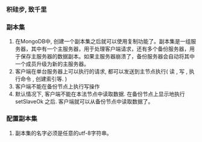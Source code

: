 ### 积硅步, 致千里

### 副本集

1. 在MongoDB中, 创建一个副本集之后就可以使用复制功能了。副本集是一组服务器，其中有一个主服务器，用于处理客户端请求，还有多个备份服务器，用于保存主服务器的数据副本。如果主服务器崩溃了，备份服务器会自动将其中一个成员升级为新的主服务器。
2. 客户端在单台服务器上可以执行的请求, 都可以发送到主节点执行( 读 , 写 , 执行命令 , 创建索引等. )
3. 客户端不能在备份节点上执行写操作
4. 默认情况下, 客户端不能在本法节点中读取数据. 在备份节点上显示地执行 setSlaveOk 之后. 客户端就可以从备份节点中读取数据了。

### 配置副本集

1. 副本集的名字必须是任意的utf-8字符串。

